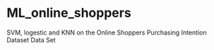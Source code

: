 # ML_online_shoppers
SVM, logestic and KNN on the Online Shoppers Purchasing Intention Dataset Data Set
